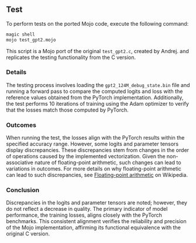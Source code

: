## Test

To perform tests on the ported Mojo code, execute the following command:

```bash
magic shell
mojo test_gpt2.mojo
```

This script is a Mojo port of the original `test_gpt2.c`, created by Andrej. and replicates the testing functionality from the C version.

### Details

The testing process involves loading the `gpt2_124M_debug_state.bin` file and running a forward pass to compare the computed logits and loss with the reference values obtained from the PyTorch implementation. Additionally, the test performs 10 iterations of training using the Adam optimizer to verify that the losses match those computed by PyTorch.

### Outcomes

When running the test, the losses align with the PyTorch results within the specified accuracy range. However, some logits and parameter tensors display discrepancies. These discrepancies stem from changes in the order of operations caused by the implemented vectorization. Given the non-associative nature of floating-point arithmetic, such changes can lead to variations in outcomes. For more details on why floating-point arithmetic can lead to such discrepancies, see [Floating-point arithmetic](https://en.wikipedia.org/wiki/Floating-point_arithmetic) on Wikipedia.

### Conclusion

Discrepancies in the logits and parameter tensors are noted; however, they do not reflect a decrease in quality. The primary indicator of model performance, the training losses, aligns closely with the PyTorch benchmarks. This consistent alignment verifies the reliability and precision of the Mojo implementation, affirming its functional equivalence with the original C version.
